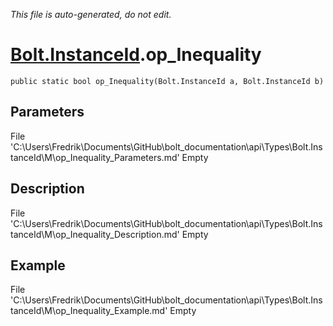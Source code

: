 *This file is auto-generated, do not edit.*

# [Bolt.InstanceId](Types/Bolt.InstanceId.md).op_Inequality
`public static bool op_Inequality(Bolt.InstanceId a, Bolt.InstanceId b)`
## Parameters
File 'C:\Users\Fredrik\Documents\GitHub\bolt_documentation\api\Types\Bolt.InstanceId\M\op_Inequality_Parameters.md' Empty
## Description
File 'C:\Users\Fredrik\Documents\GitHub\bolt_documentation\api\Types\Bolt.InstanceId\M\op_Inequality_Description.md' Empty
## Example
File 'C:\Users\Fredrik\Documents\GitHub\bolt_documentation\api\Types\Bolt.InstanceId\M\op_Inequality_Example.md' Empty
